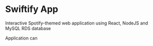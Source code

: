# Swiftify App
Interactive Spotify-themed web application using React, NodeJS and MySQL RDS database

Application can 
